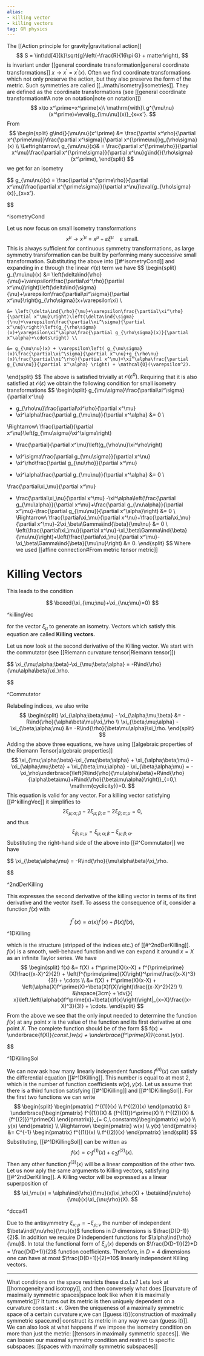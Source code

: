 ```yaml
---
alias: 
- killing vector
- killing vectors
tag: GR physics
---
```


The [[Action principle for gravity|gravitational action]]
$$
    S = \int\dd[4]{k}\sqrt{g}\left(-\frac{R}{16\pi G} + matter\right),
$$
is invariant under [[general coordinate transformation|general coordinate transformations]] $x\to x^\prime=x^\prime(x)$. Often we find coordinate transformations which not only preserve the action, but they also preserve the form of the metric. Such symmetries are called [[../math/isometry|isometries]]. They are defined as the coordinate transformations (see [[general coordinate transformation#A note on notation|note on notation]])
$$
    x\to x^\prime=x^\prime(x)\ \mathrm{with}\ g^{\mu\nu}(x^\prime)=\eval{g_{\mu\nu}(x)}_{x=x'}.
$$
From 
$$
\begin{split}
    g\ind{}{\mu\nu}(x^\prime) &= \frac{\partial x^\rho}{\partial x^{\prime\mu}}\frac{\partial x^\sigma}{\partial x^{\prime\nu}}g_{\rho\sigma}(x) \\
    \Leftrightarrow\ g_{\mu\nu}(x)& = \frac{\partial x^{\prime\rho}}{\partial x^\mu}\frac{\partial x^{\prime\sigma}}{\partial x^\nu}g\ind{}{\rho\sigma}(x^\prime),
\end{split}
$$
we get for an isometry


$$
    g_{\mu\nu}(x) = \frac{\partial x^{\prime\rho}}{\partial x^\mu}\frac{\partial x^{\prime\sigma}}{\partial x^\nu}\eval{g_{\rho\sigma}(x)}_{x=x'}.

$$

^isometryCond

Let us now focus on small isometry transformations
$$
    x^\mu\to x^{\prime\mu}=x^\mu+\varepsilon\xi^\mu\quad \varepsilon\ \mathrm{small}.
$$
This is always sufficient for continuous symmetry transformations, as large symmetry transformation can be built by performing many successive small transformation. Substituting the above into [[#^isometryCond]] and expanding in $\varepsilon$ through the linear $\mathcal{O}(\varepsilon)$ term we have
$$
\begin{split}
    g_{\mu\nu}(x) &= \left(\delta\ind{\rho}{\mu}+\varepsilon\frac{\partial\xi^\rho}{\partial x^\mu}\right)\left(\delta\ind{\sigma}{\nu}+\varepsilon\frac{\partial\xi^\sigma}{\partial x^\nu}\right)g_{\rho\sigma}(x+\varepsilon\xi) \\
    
    &= \left(\delta\ind{\rho}{\mu}+\varepsilon\frac{\partial\xi^\rho}{\partial x^\mu}\right)\left(\delta\ind{\sigma}{\nu}+\varepsilon\frac{\partial\xi^\sigma}{\partial x^\nu}\right)\left(g_{\rho\sigma}(x)+\varepsilon\xi^\alpha\frac{\partial g_{\rho\sigma}(x)}{\partial x^\alpha}+\cdots\right) \\
    
    &= g_{\mu\nu}(x) + \varepsilon\left( g_{\mu\sigma}(x)\frac{\partial\xi^\sigma}{\partial x^\nu}+g_{\rho\nu}(x)\frac{\partial\xi^\rho}{\partial x^\mu}+\xi^\alpha\frac{\partial g_{\mu\nu}}{\partial x^\alpha} \right) + \mathcal{O}(\varepsilon^2).
\end{split}
$$
The above is satisfied trivially at $\mathcal{O}(\varepsilon^0)$. Requiring that it is also satisfied at $\mathcal{O}(\varepsilon)$ we obtain the following condition for small isometry transformations
$$
\begin{split}
g_{\mu\sigma}\frac{\partial\xi^\sigma}{\partial x^\nu} 
+ g_{\rho\nu}\frac{\partial\xi^\rho}{\partial x^\mu} 
+ \xi^\alpha\frac{\partial g_{\mu\nu}}{\partial x^\alpha} &= 0 \\
    
\Rightarrow\ \frac{\partial}{\partial x^\nu}\left(g_{\mu\sigma}\xi^\sigma\right) 
+ \frac{\partial}{\partial x^\mu}\left(g_{\rho\nu}\xi^\rho\right) 
- \xi^\sigma\frac{\partial g_{\mu\sigma}}{\partial x^\nu} 
- \xi^\rho\frac{\partial g_{\nu\rho}}{\partial x^\mu} 
+ \xi^\alpha\frac{\partial g_{\mu\nu}}{\partial x^\alpha} &= 0 \\

\frac{\partial\xi_\mu}{\partial x^\nu} 
+ \frac{\partial\xi_\nu}{\partial x^\mu} -\xi^\alpha\left(\frac{\partial g_{\mu\alpha}}{\partial x^\nu}+\frac{\partial g_{\nu\alpha}}{\partial x^\mu}-\frac{\partial g_{\mu\nu}}{\partial x^\alpha}\right) &= 0 \\
    \Rightarrow\ \frac{\partial\xi_\mu}{\partial x^\nu}+\frac{\partial\xi_\nu}{\partial x^\mu}-2\xi_\beta\Gamma\ind{\beta}{\mu\nu} &= 0 \\
    \left(\frac{\partial\xi_\mu}{\partial x^\nu}-\xi_\beta\Gamma\ind{\beta}{\mu\nu}\right)+\left(\frac{\partial\xi_\nu}{\partial x^\mu}-\xi_\beta\Gamma\ind{\beta}{\mu\nu}\right) &= 0.
\end{split}
$$
Where we used [[affine connection#From metric tensor metric]]

# Killing Vectors

This leads to the condition

$$
    \boxed{\xi_{\mu;\nu}+\xi_{\nu;\mu}=0}
$$

^killingVec

for the vector $\xi_\mu$ to generate an isometry. Vectors which satisfy this equation are called  **Killing vectors.**

Let us now look at the second derivative of the Killing vector. We start with the commutator (see [[Riemann curvature tensor|Riemann tensor]])

$$
    \xi_{\mu;\alpha;\beta}-\xi_{\mu;\beta;\alpha} = -R\ind{\rho}{\mu\alpha\beta}\xi_\rho.

$$

^Commutator

Relabeling indices, we also write
$$
\begin{split}
    \xi_{\alpha;\beta;\mu} - \xi_{\alpha;\mu;\beta} &= -R\ind{\rho}{\alpha\beta\mu}\xi_\rho \\
    \xi_{\beta;\mu;\alpha} - \xi_{\beta;\alpha;\mu} &= -R\ind{\rho}{\beta\mu\alpha}\xi_\rho.
\end{split}
$$
Adding the above three equations, we have using [[algebraic properties of the Riemann Tensor|algebraic properties]]
$$
    \xi_{\mu;\alpha;\beta}-\xi_{\mu;\beta;\alpha} + \xi_{\alpha;\beta;\mu} - \xi_{\alpha;\mu;\beta} + \xi_{\beta;\mu;\alpha} - \xi_{\beta;\alpha;\mu} = -\xi_\rho\underbrace{\left(R\ind{\rho}{\mu\alpha\beta}+R\ind{\rho}{\alpha\beta\mu}+R\ind{\rho}{\beta\mu\alpha}\right)}_{=0,\ \mathrm{cyclicity}}=0.
$$
This equation is valid for any vector. For a killing vector satisfying [[#^killingVec]] it simplifies to
$$
    2\xi_{\mu;\alpha;\beta}-2\xi_{\mu;\beta;\alpha}-2\xi_{\beta;\alpha;\mu} =0,
$$
and thus
$$
    \xi_{\beta;\alpha;\mu} = \xi_{\mu;\alpha;\beta}-\xi_{\mu;\beta;\alpha}.
$$
Substituting the right-hand side of the above into [[#^Commutator]] we have

$$
    \xi_{\beta;\alpha;\mu} = -R\ind{\rho}{\mu\alpha\beta}\xi_\rho.

$$

^2ndDerKilling

This expresses the second derivative of the killing vector in terms of its first derivative and the vector itself. To assess the consequence of it, consider a function $f(x)$ with

$$
    f^{\prime\prime}(x) = \alpha(x)f^\prime(x)+\beta(x)f(x),
$$

^1DKilling

which is the structure (stripped of the indices etc.) of [[#^2ndDerKilling]]. $f(x)$ is a smooth, well-behaved function and we can expand it around $x=X$ as an infinite Taylor series. We have
$$
\begin{split}
    f(x) &= f(X) + f^\prime(X)(x-X) + f^{\prime\prime}(X)\frac{(x-X)^2}{2!} + \left(f^{\prime\prime}(X)\right)^\prime\frac{(x-X)^3}{3!} + \cdots \\
    &= f(X) + f^\prime(X)(x-X) + \left(\alpha(X)f^\prime(X)+\beta(X)f(X)\right)\frac{(x-X)^2}{2!} \\
    &\hspace{3cm} + \dv{}{ x}\left.\left(\alpha(x)f^\prime(x)+\beta(x)f(x)\right)\right|_{x=X}\frac{(x-X)^3}{3!} + \cdots.
\end{split}
$$
From the above we see that the only input needed to determine the function $f(x)$ at any point $x$ is the value of the function and its first derivative at one point $X$. The complete function should be of the form
$$
    f(x) = \underbrace{f(X)}_{const.}w(x) + \underbrace{f^\prime(X)}_{const.}y(x).

$$

^1DKillingSol

We can now ask how many linearly independent functions $f^{(n)}(x)$ can satisfy the differential equation [[#^1DKilling]]. This number is equal to at most $2$, which is the number of function coefficients $w(x),\,y(x)$. Let us assume that there is a third function satisfying [[#^1DKilling]] and [[#^1DKillingSol]]. For the first two functions we can write
$$
\begin{split}
    \begin{pmatrix} f^{(1)}(x) \\ f^{(2)}(x) \end{pmatrix} &= \underbrace{\begin{pmatrix}
    f^{(1)}(X) & {f^{(1)}}^\prime(X) \\ f^{(2)}(X) & {f^{(2)}}^\prime(X)
    \end{pmatrix}}_{= C,\ constants}\begin{pmatrix} w(x) \\ y(x) \end{pmatrix} \\
    \Rightarrow\ \begin{pmatrix} w(x) \\ y(x) \end{pmatrix} &= C^{-1} \begin{pmatrix} f^{(1)}(x) \\ f^{(2)}(x) \end{pmatrix}
\end{split}
$$
Substituting, [[#^1DKillingSol]] can be written as 
$$
    f(x) = c_1f^{(1)}(x) + c_2 f^{(2)}(x).
$$
Then any other function $f^{(3)}(x)$ will be a linear composition of the other two. Let us now aply the same arguments to Killing vectors, satisfying [[#^2ndDerKilling]]. A Killing vector will be expressed as a linear superposition of 
$$
    \xi_\mu(x) = \alpha\ind{\rho}{\mu}(x)\xi_\rho(X) + \beta\ind{\nu\rho}{\mu}(x)\xi_{\nu;\rho}(X).
$$

^dcca41

Due to the  antisymmetry $\xi_{\nu;\rho}=-\xi_{\rho;\nu}$ the number of independent $\beta\ind{\nu\rho}{\mu}(x)$ functions in $D$ dimensions is $\frac{D(D-1)}{2}$. In addition we require $D$ independent functions for $\alpha\ind{\rho}{\mu}$. In total the functional form of $\xi_\mu(x)$ depends on $\frac{D(D-1)}{2}+D = \frac{D(D+1)}{2}$ function coefficients. Therefore, in $D=4$ dimensions one can have at most $\frac{D(D+1)}{2}=10$ linearly independent Killing vectors.

---
What conditions on the space restricts these d.o.f.s? Lets look at [[homogeneity and isotropy]], and then conversely what does [[curvature of maximally symmetric spaces|space look like when it is maximally symmetric]]? It turns out its metric is then uniquely dependent on a curvature constant : $\kappa$. Given the uniqueness of a maximally symmetric space of a certain curvature $\kappa$,we can [[guess it)](construction of maximally symmetric space.md| construct its metric in any way we can (guess it)]]. We can also look at what happens if we impose the isometry condition on more than just the metric: [[tensors in maximally symmetric spaces]]. We can loosen our maximal symmetry condition and restrict to specific subspaces: [[spaces with maximally symmetric subspaces]]

